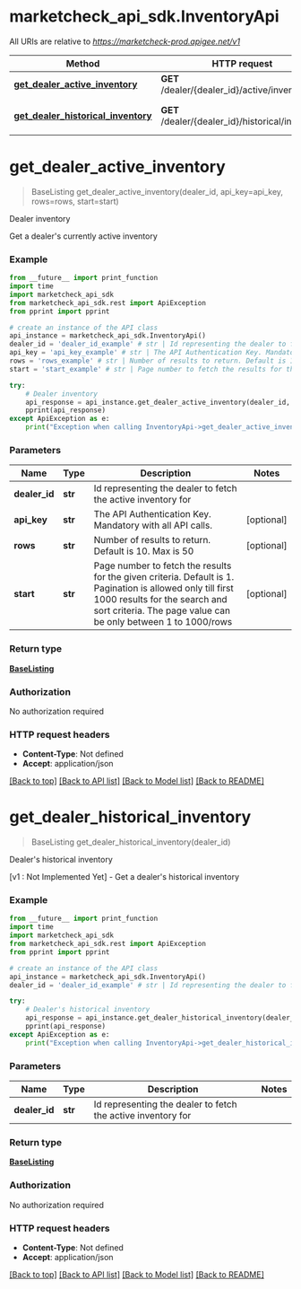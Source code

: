 # marketcheck_api_sdk.InventoryApi

All URIs are relative to *https://marketcheck-prod.apigee.net/v1*

Method | HTTP request | Description
------------- | ------------- | -------------
[**get_dealer_active_inventory**](InventoryApi.md#get_dealer_active_inventory) | **GET** /dealer/{dealer_id}/active/inventory | Dealer inventory
[**get_dealer_historical_inventory**](InventoryApi.md#get_dealer_historical_inventory) | **GET** /dealer/{dealer_id}/historical/inventory | Dealer&#39;s historical inventory


# **get_dealer_active_inventory**
> BaseListing get_dealer_active_inventory(dealer_id, api_key=api_key, rows=rows, start=start)

Dealer inventory

Get a dealer's currently active inventory

### Example
```python
from __future__ import print_function
import time
import marketcheck_api_sdk
from marketcheck_api_sdk.rest import ApiException
from pprint import pprint

# create an instance of the API class
api_instance = marketcheck_api_sdk.InventoryApi()
dealer_id = 'dealer_id_example' # str | Id representing the dealer to fetch the active inventory for
api_key = 'api_key_example' # str | The API Authentication Key. Mandatory with all API calls. (optional)
rows = 'rows_example' # str | Number of results to return. Default is 10. Max is 50 (optional)
start = 'start_example' # str | Page number to fetch the results for the given criteria. Default is 1. Pagination is allowed only till first 1000 results for the search and sort criteria. The page value can be only between 1 to 1000/rows (optional)

try:
    # Dealer inventory
    api_response = api_instance.get_dealer_active_inventory(dealer_id, api_key=api_key, rows=rows, start=start)
    pprint(api_response)
except ApiException as e:
    print("Exception when calling InventoryApi->get_dealer_active_inventory: %s\n" % e)
```

### Parameters

Name | Type | Description  | Notes
------------- | ------------- | ------------- | -------------
 **dealer_id** | **str**| Id representing the dealer to fetch the active inventory for | 
 **api_key** | **str**| The API Authentication Key. Mandatory with all API calls. | [optional] 
 **rows** | **str**| Number of results to return. Default is 10. Max is 50 | [optional] 
 **start** | **str**| Page number to fetch the results for the given criteria. Default is 1. Pagination is allowed only till first 1000 results for the search and sort criteria. The page value can be only between 1 to 1000/rows | [optional] 

### Return type

[**BaseListing**](BaseListing.md)

### Authorization

No authorization required

### HTTP request headers

 - **Content-Type**: Not defined
 - **Accept**: application/json

[[Back to top]](#) [[Back to API list]](../README.md#documentation-for-api-endpoints) [[Back to Model list]](../README.md#documentation-for-models) [[Back to README]](../README.md)

# **get_dealer_historical_inventory**
> BaseListing get_dealer_historical_inventory(dealer_id)

Dealer's historical inventory

[v1 : Not Implemented Yet] - Get a dealer's historical inventory

### Example
```python
from __future__ import print_function
import time
import marketcheck_api_sdk
from marketcheck_api_sdk.rest import ApiException
from pprint import pprint

# create an instance of the API class
api_instance = marketcheck_api_sdk.InventoryApi()
dealer_id = 'dealer_id_example' # str | Id representing the dealer to fetch the active inventory for

try:
    # Dealer's historical inventory
    api_response = api_instance.get_dealer_historical_inventory(dealer_id)
    pprint(api_response)
except ApiException as e:
    print("Exception when calling InventoryApi->get_dealer_historical_inventory: %s\n" % e)
```

### Parameters

Name | Type | Description  | Notes
------------- | ------------- | ------------- | -------------
 **dealer_id** | **str**| Id representing the dealer to fetch the active inventory for | 

### Return type

[**BaseListing**](BaseListing.md)

### Authorization

No authorization required

### HTTP request headers

 - **Content-Type**: Not defined
 - **Accept**: application/json

[[Back to top]](#) [[Back to API list]](../README.md#documentation-for-api-endpoints) [[Back to Model list]](../README.md#documentation-for-models) [[Back to README]](../README.md)


